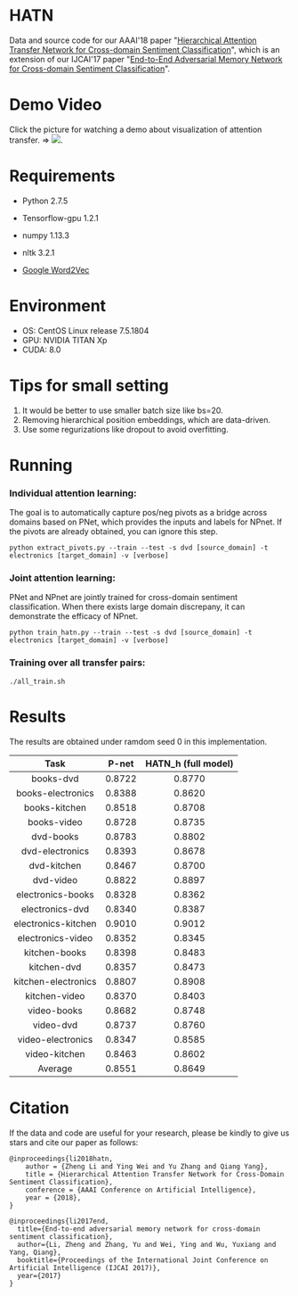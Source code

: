 # HATN

Data and source code for our AAAI'18 paper "[Hierarchical Attention Transfer Network for Cross-domain Sentiment Classification](https://www.aaai.org/ocs/index.php/AAAI/AAAI18/paper/view/16873/16149)", which is an extension of our IJCAI'17 paper "[End-to-End Adversarial Memory Network for Cross-domain Sentiment Classification](https://www.ijcai.org/proceedings/2017/0311.pdf)". 

# Demo Video
Click the picture for watching a demo about visualization of attention transfer. => [![](https://github.com/hsqmlzno1/HATN/raw/master/demo.png)](https://hsqmlzno1.github.io/assets/video/hatn_visualization.mp4).

# Requirements
+ Python 2.7.5

+ Tensorflow-gpu 1.2.1

+ numpy 1.13.3

+ nltk 3.2.1 

+ [Google Word2Vec](https://code.google.com/archive/p/word2vec/)

# Environment
+ OS: CentOS Linux release 7.5.1804
+ GPU: NVIDIA TITAN Xp
+ CUDA: 8.0

# Tips for small setting
1. It would be better to use smaller batch size like bs=20.
2. Removing hierarchical position embeddings, which are data-driven.
3. Use some regurizations like dropout to avoid overfitting.

# Running

### Individual attention learning: 
The goal is to automatically capture pos/neg pivots as a bridge across domains based on PNet, which provides the inputs and labels for NPnet. If the pivots are already obtained, you can ignore this step.

```
python extract_pivots.py --train --test -s dvd [source_domain] -t electronics [target_domain] -v [verbose]
```
### Joint attention learning:
PNet and NPnet are jointly trained for cross-domain sentiment classification. When there exists large domain discrepany, it can demonstrate the efficacy of NPnet.

```
python train_hatn.py --train --test -s dvd [source_domain] -t electronics [target_domain] -v [verbose]
```
### Training over all transfer pairs:
```
./all_train.sh
```

# Results

The results are obtained under ramdom seed 0 in this implementation.


| Task  | P-net  | HATN_h (full model) |
 :-: | :-: | :-:
| books-dvd           | 0.8722 | 0.8770 |
| books-electronics   | 0.8388 | 0.8620 |
| books-kitchen       | 0.8518 | 0.8708 |
| books-video         | 0.8728 | 0.8735 |
| dvd-books           | 0.8783 | 0.8802 |
| dvd-electronics     | 0.8393 | 0.8678 |
| dvd-kitchen         | 0.8467 | 0.8700 |
| dvd-video           | 0.8822 | 0.8897 |
| electronics-books   | 0.8328 | 0.8362 |
| electronics-dvd     | 0.8340 | 0.8387 |
| electronics-kitchen | 0.9010 | 0.9012 |
| electronics-video   | 0.8352 | 0.8345 |
| kitchen-books       | 0.8398 | 0.8483 |
| kitchen-dvd         | 0.8357 | 0.8473 |
| kitchen-electronics | 0.8807 | 0.8908 |
| kitchen-video       | 0.8370 | 0.8403 |
| video-books         | 0.8682 | 0.8748 |
| video-dvd           | 0.8737 | 0.8760 |
| video-electronics   | 0.8347 | 0.8585 |
| video-kitchen       | 0.8463 | 0.8602 |
| Average		         | 0.8551 | 0.8649 |


# Citation

If the data and code are useful for your research, please be kindly to give us stars and cite our paper as follows:

```
@inproceedings{li2018hatn,
	author = {Zheng Li and Ying Wei and Yu Zhang and Qiang Yang},
	title = {Hierarchical Attention Transfer Network for Cross-Domain Sentiment Classification},
	conference = {AAAI Conference on Artificial Intelligence},
	year = {2018},
}
```

```
@inproceedings{li2017end,
  title={End-to-end adversarial memory network for cross-domain sentiment classification},
  author={Li, Zheng and Zhang, Yu and Wei, Ying and Wu, Yuxiang and Yang, Qiang},
  booktitle={Proceedings of the International Joint Conference on Artificial Intelligence (IJCAI 2017)},
  year={2017}
}
```
